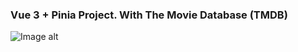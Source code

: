 ### Vue 3 + Pinia Project. With The Movie Database (TMDB)
 
![Image alt](https://giphy.com/embed/cHS6lHq7ntxEO1kQ88)
